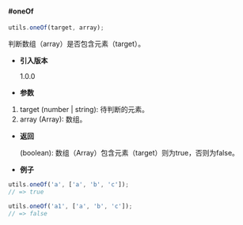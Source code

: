 <!-- markdownlint-disable-next-line -->
#### #oneOf

```javascript
utils.oneOf(target, array);
```

判断数组（array）是否包含元素（target）。

- **引入版本**

    1.0.0

- **参数**

1. target (number | string): 待判断的元素。
2. array (Array): 数组。

- **返回**

    (boolean): 数组（Array）包含元素（target）则为true，否则为false。

- **例子**

```javascript
utils.oneOf('a', ['a', 'b', 'c']);
// => true

utils.oneOf('a1', ['a', 'b', 'c']);
// => false
```
